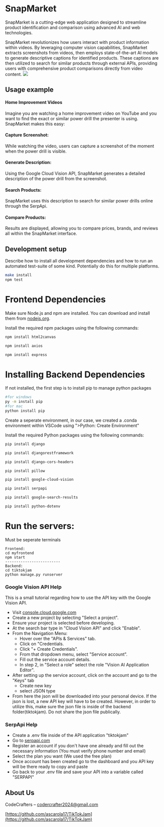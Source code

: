 # SnapMarket
SnapMarket is a cutting-edge web application designed to streamline product identification and comparison using advanced AI and web technologies.

SnapMarket revolutionizes how users interact with product information within videos. By leveraging computer vision capabilities, SnapMarket extracts screenshots from videos, then employs state-of-the-art AI models to generate descriptive captions for identified products. These captions are then utilized to search for similar products through external APIs, providing users with comprehensive product comparisons directly from video content.
![](header.png)


## Usage example

#### Home Improvement Videos
Imagine you are watching a home improvement video on YouTube and you want to find the exact or similar power drill the presenter is using. SnapMarket makes this easy:

#### Capture Screenshot:
While watching the video, users can capture a screenshot of the moment when the power drill is visible.
#### Generate Description:
Using the Google Cloud Vision API, SnapMarket generates a detailed description of the power drill from the screenshot.
#### Search Products:
SnapMarket uses this description to search for similar power drills online through the SerpApi.
#### Compare Products:
Results are displayed, allowing you to compare prices, brands, and reviews all within the SnapMarket interface.

## Development setup

Describe how to install all development dependencies and how to run an automated test-suite of some kind. Potentially do this for multiple platforms.

```sh
make install
npm test
```

# Frontend Dependencies
Make sure Node.js and npm are installed. You can download and install them from [nodejs.org](https://nodejs.org/).

Install the required npm packages using the following commands:

```bash
npm install html2canvas

npm install axios

npm install express

```
# Installing Backend Dependencies

If not installed, the first step is to install pip to manage python packages

```sh
#for windows
py -m install pip
#for mac
python install pip

```

Create a seperate environment, in our case, we created a .conda environment within VSCode using ">Python: Create Environment"

Install the required Python packages using the following commands:

```sh
pip install django

pip install djangorestframework

pip install django-cors-headers

pip install pillow

pip install google-cloud-vision

pip install serpapi

pip install google-search-results

pip install python-dotenv

```
# Run the servers:
Must be seperate terminals
```
Frontend:
cd myfrontend
npm start
-------------------------
Backend:
cd tiktokjam
python manage.py runserver
```
### Google Vision API Help
This is a small tutorial regarding how to use the API key with the Google Vision API.
* Visit [console.cloud.google.com](https://console.cloud.google.com/welcome/ )
* Create a new project by selecting "Select a project".
* Ensure your project is selected before developing.
* At the search bar type in "Cloud Vision API" and click "Enable".
* From the Navigation Menu:
  * Hover over the "APIs & Services" tab.
  * Click on "Credentials.
  * Click "+ Create Credentials".
  * From that dropdown menu, select "Service account".
  * Fill out the service account details.
  * In step 2, in "Select a role" select the role "Vision AI Application Editor".
* After setting up the service account, click on the account and go to the "Keys" tab
  * Create new key
  * select JSON type
* From here the json will be downloaded into your personal device. If the json is lost, a new API key will have to be created.  However, in order to utilize this, make sure the json file is inside of the backend folder(tiktokjam). Do not share the json file publically.

### SerpApi Help
* Create a .env file inside of the API application "tiktokjam"
* Go to [serpapi.com](https://serpapi.com/)
* Register an account if you don't have one already and fill out the necessary information (You must verify phone number and email)
* Select the plan you want (We used the free plan)
* Once account has been created go to the dashboard and you API key will be there ready to copy and paste
* Go back to your .env file and save your API into a variable called "SERPAPI"

## About Us

CodeCrafters – codercrafter2024@gmail.com

[https://github.com/ascarola17/TikTokJam](https://github.com/ascarola17/TikTokJam)



<!-- Markdown link & img dfn's -->
[npm-image]: https://img.shields.io/npm/v/datadog-metrics.svg?style=flat-square
[npm-url]: https://npmjs.org/package/datadog-metrics
[npm-downloads]: https://img.shields.io/npm/dm/datadog-metrics.svg?style=flat-square
[travis-image]: https://img.shields.io/travis/dbader/node-datadog-metrics/master.svg?style=flat-square
[travis-url]: https://travis-ci.org/dbader/node-datadog-metrics
[wiki]: https://github.com/yourname/yourproject/wiki
